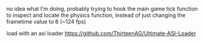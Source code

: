 no idea what I'm doing, probably trying to hook the main game tick function to inspect and locate the physics function, instead of just changing the frametime value to 8 (~124 fps)

load with an asi loader https://github.com/ThirteenAG/Ultimate-ASI-Loader
